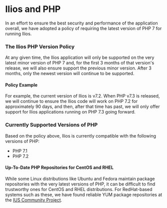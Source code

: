 # Ilios and PHP

In an effort to ensure the best security and performance of the application overall, we have adopted a policy of requiring the latest version of PHP 7 for running Ilios.
  
### The Ilios PHP Version Policy

At any given time, the Ilios application will only be supported on the very latest minor version of PHP 7 and, for the first 3 months of that version's release, we will also ensure support the previous minor version.  After 3 months, only the newest version will continue to be supported.
 
#### Policy Example

For example, the current version of Ilios is v7.2.  When PHP v7.3 is released, we will continue to ensure the Ilios code will work on PHP 7.2 for approximately 90 days, and then, after that time has past, we will only offer support for Ilios applications running on PHP 7.3 going forward.

### Currently Supported Versions of PHP

Based on the policy above, Ilios is currently compatible with the following versions of PHP:

* PHP 7.1
* PHP 7.2
 
#### Up-To-Date PHP Repositories for CentOS and RHEL

While some Linux distributions like Ubuntu and Fedora maintain package repositories with the very latest versions of PHP, it can be difficult to find trustworthy ones for CentOS and RHEL distributions. For RedHat-based systems such as these, we have found reliable YUM package repositories at the [IUS Community Project](https://ius.io).